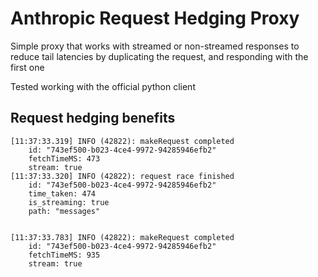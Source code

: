# Anthropic Request Hedging Proxy

Simple proxy that works with streamed or non-streamed responses to reduce tail latencies by duplicating the request, and responding with the first one


Tested working with the official python client

## Request hedging benefits

```
[11:37:33.319] INFO (42822): makeRequest completed
    id: "743ef500-b023-4ce4-9972-94285946efb2"
    fetchTimeMS: 473
    stream: true
[11:37:33.320] INFO (42822): request race finished
    id: "743ef500-b023-4ce4-9972-94285946efb2"
    time_taken: 474
    is_streaming: true
    path: "messages"


[11:37:33.783] INFO (42822): makeRequest completed
    id: "743ef500-b023-4ce4-9972-94285946efb2"
    fetchTimeMS: 935
    stream: true
```
